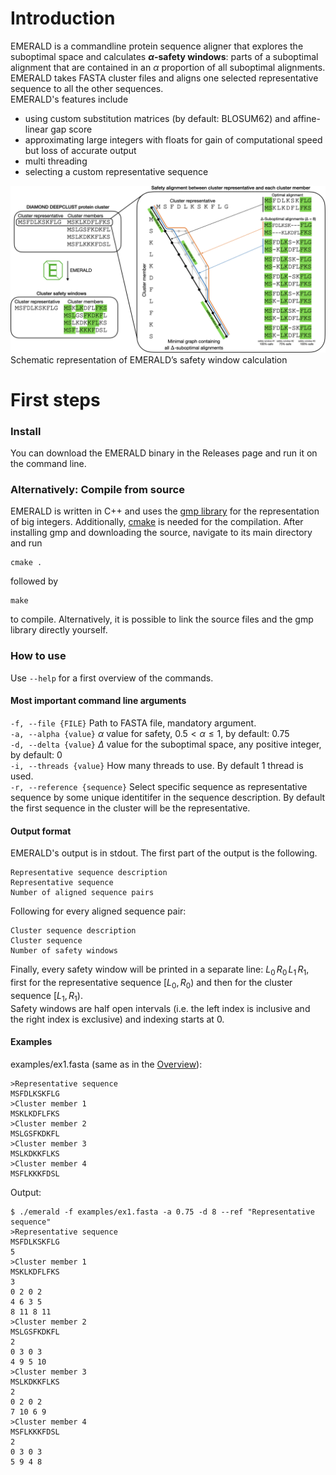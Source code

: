 # Introduction
EMERALD is a commandline protein sequence aligner that explores the suboptimal space and calculates **$\alpha$-safety windows**: parts of a suboptimal alignment that are contained in an $\alpha$ proportion of all suboptimal alignments.\
EMERALD takes FASTA cluster files and aligns one selected representative sequence to all the other sequences.\
EMERALD's features include
- using custom substitution matrices (by default: BLOSUM62) and affine-linear gap score
- approximating large integers with floats for gain of computational speed but loss of accurate output
- multi threading
- selecting a custom representative sequence

<a name="overview"></a>
![EMERALD overview](./figs/emerald_overview.png)
Schematic representation of EMERALD’s safety window calculation

# First steps
### Install
You can download the EMERALD binary in the Releases page and run it on the command line.

### Alternatively: Compile from source
EMERALD is written in C++ and uses the [gmp library](https://gmplib.org/) for the representation of big integers.
Additionally, [cmake](https://cmake.org/install/) is needed for the compilation.
After installing gmp and downloading the source, navigate to its main directory and run
```
cmake .
```
followed by
```
make
```
to compile.
Alternatively, it is possible to link the source files and the gmp library directly yourself.

### How to use
Use ``` --help ``` for a first overview of the commands.

#### Most important command line arguments
```-f, --file {FILE}``` Path to FASTA file, mandatory argument.\
```-a, --alpha {value}``` $\alpha$ value for safety, $0.5 < \alpha \leq 1$, by default: 0.75\
```-d, --delta {value}``` $\Delta$ value for the suboptimal space, any positive integer, by default: 0\
```-i, --threads {value}``` How many threads to use. By default 1 thread is used.\
```-r, --reference {sequence}``` Select specific sequence as representative sequence by some unique identitifer in the sequence description. By default the first sequence in the cluster will be the representative.

#### Output format
EMERALD's output is in stdout. The first part of the output is the following.
```
Representative sequence description
Representative sequence
Number of aligned sequence pairs
```
Following for every aligned sequence pair:
```
Cluster sequence description
Cluster sequence
Number of safety windows
```
Finally, every safety window will be printed in a separate line: $L_0\,R_0\,L_1\,R_1$, first for the representative sequence $[L_0, R_0)$ and then for the cluster sequence $[L_1, R_1)$.\
Safety windows are half open intervals (i.e. the left index is inclusive and the right index is exclusive) and indexing starts at 0.

#### Examples
examples/ex1.fasta (same as in the [Overview](#overview)):
```
>Representative sequence
MSFDLKSKFLG
>Cluster member 1
MSKLKDFLFKS
>Cluster member 2
MSLGSFKDKFL
>Cluster member 3
MSLKDKKFLKS
>Cluster member 4
MSFLKKKFDSL
```
Output:
```
$ ./emerald -f examples/ex1.fasta -a 0.75 -d 8 --ref "Representative sequence"
>Representative sequence
MSFDLKSKFLG
5
>Cluster member 1
MSKLKDFLFKS
3
0 2 0 2
4 6 3 5
8 11 8 11
>Cluster member 2
MSLGSFKDKFL
2
0 3 0 3
4 9 5 10
>Cluster member 3
MSLKDKKFLKS
2
0 2 0 2
7 10 6 9
>Cluster member 4
MSFLKKKFDSL
2
0 3 0 3
5 9 4 8
```
